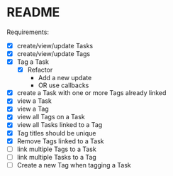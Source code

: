 # README

Requirements:
- [X] create/view/update Tasks
- [X] create/view/update Tags
- [X] Tag a Task
  - [X] Refactor
    - Add a new update
    - OR use callbacks
- [X] create a Task with one or more Tags already linked
- [X] view a Task
- [X] view a Tag
- [X] view all Tags on a Task
- [X] view all Tasks linked to a Tag
- [X] Tag titles should be unique
- [X] Remove Tags linked to a Task
- [ ] link multiple Tags to a Task
- [ ] link multiple Tasks to a Tag
- [ ] Create a new Tag when tagging a Task